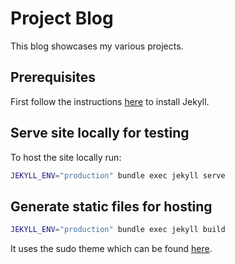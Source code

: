 # Project Blog
This blog showcases my various projects.

## Prerequisites
First follow the instructions [here](https://jekyllrb.com/docs/installation/) to install Jekyll.

## Serve site locally for testing
To host the site locally run:
```bash
JEKYLL_ENV="production" bundle exec jekyll serve
```

## Generate static files for hosting
```bash
JEKYLL_ENV="production" bundle exec jekyll build
```

It uses the sudo theme which can be found [here](https://github.com/oneohthree/sudo-jekyll).
